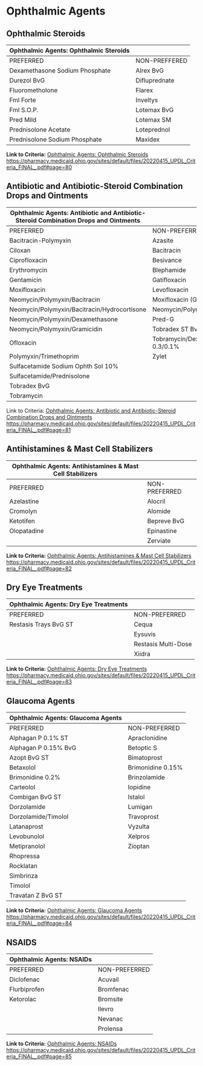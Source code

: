 # Ophthalmic Agents

## Ophthalmic Steroids

| Ophthalmic Agents: Ophthalmic Steroids  |                |
|-----------------------------------------|----------------|
| PREFERRED                               | NON-PREFFERED  |
| Dexamethasone Sodium Phosphate          | Alrex BvG      |
| Durezol BvG                             | Difluprednate  |
| Fluorometholone                         | Flarex         |
| Fml Forte                               | Inveltys       |
| Fml S.O.P.                              | Lotemax BvG    |
| Pred Mild                               | Lotemax SM     |
| Prednisolone Acetate                    | Loteprednol    |
| Prednisolone Sodium Phosphate           | Maxidex        |

**Link to Criteria:** [Ophthalmic Agents: Ophthalmic Steroids](https://pharmacy.medicaid.ohio.gov/sites/default/files/20220415_UPDL_Criteria_FINAL_.pdf#page=80) <https://pharmacy.medicaid.ohio.gov/sites/default/files/20220415_UPDL_Criteria_FINAL_.pdf#page=80>

## Antibiotic and Antibiotic-Steroid Combination Drops and Ointments

| Ophthalmic Agents: Antibiotic and Antibiotic-Steroid Combination Drops and Ointments |                                    |
|--------------------------------------------------------------------------------------|------------------------------------|
| PREFERRED                                                                            | NON-PREFERRED                      |
| Bacitracin-Polymyxin                                                                 | Azasite                            |
| Ciloxan                                                                              | Bacitracin                         |
| Ciprofloxacin                                                                        | Besivance                          |
| Erythromycin                                                                         | Blephamide                         |
| Gentamicin                                                                           | Gatifloxacin                       |
| Moxifloxacin                                                                         | Levofloxacin                       |
| Neomycin/Polymyxin/Bacitracin                                                        | Moxifloxacin (Generic of Moxeza)   |
| Neomycin/Polymyxin/Bacitracin/Hydrocortisone                                         | Neomycin/Polymyxin/Hydrocortisone  |
| Neomycin/Polymyxin/Dexamethasone                                                     | Pred-G                             |
| Neomycin/Polymyxin/Gramicidin                                                        | Tobradex ST BvG                    |
| Ofloxacin                                                                            | Tobramycin/Dexamethasone 0.3/0.1%  |
| Polymyxin/Trimethoprim                                                               | Zylet                              |
| Sulfacetamide Sodium Ophth Sol 10%                                                   |                                    |
| Sulfacetamide/Prednisolone                                                           |                                    |
| Tobradex BvG                                                                         |                                    |
| Tobramycin                                                                           |                                    |

Link to Criteria: [Ophthalmic Agents: Antibiotic and Antibiotic](https://pharmacy.medicaid.ohio.gov/sites/default/files/20220415_UPDL_Criteria_FINAL_.pdf#page=81)[-](https://pharmacy.medicaid.ohio.gov/sites/default/files/20220415_UPDL_Criteria_FINAL_.pdf#page=81)[Steroid Combination Drops and Ointments](https://pharmacy.medicaid.ohio.gov/sites/default/files/20220415_UPDL_Criteria_FINAL_.pdf#page=81) <https://pharmacy.medicaid.ohio.gov/sites/default/files/20220415_UPDL_Criteria_FINAL_.pdf#page=81>

## Antihistamines & Mast Cell Stabilizers

| Ophthalmic Agents: Antihistamines & Mast Cell Stabilizers  |                      |
|------------------------------------------------------------|----------------------|
| PREFERRED                                                  | NON-PREFERRED        |
| Azelastine                                                 | Alocril              |
| Cromolyn                                                   | Alomide              |
| Ketotifen                                                  | Bepreve BvG          |
| Olopatadine                                                | Epinastine           |
|                                                            | Zerviate             |

**Link to Criteria:** [Ophthalmic Agents: Antihistamines & Mast Cell Stabilizers](https://pharmacy.medicaid.ohio.gov/sites/default/files/20220415_UPDL_Criteria_FINAL_.pdf#page=82) <https://pharmacy.medicaid.ohio.gov/sites/default/files/20220415_UPDL_Criteria_FINAL_.pdf#page=82>

## Dry Eye Treatments

| Ophthalmic Agents: Dry Eye Treatments  |                                              |
|----------------------------------------|----------------------------------------------|
| PREFERRED                              | NON-PREFERRED                                |
| Restasis Trays BvG ST                  | Cequa                                        |
|                                        | Eysuvis                                      |
|                                        | Restasis Multi-Dose                          |
|                                        | Xiidra                                       |

**Link to Criteria:** [Ophthalmic Agents: Dry Eye Treatments](https://pharmacy.medicaid.ohio.gov/sites/default/files/20220415_UPDL_Criteria_FINAL_.pdf#page=83) <https://pharmacy.medicaid.ohio.gov/sites/default/files/20220415_UPDL_Criteria_FINAL_.pdf#page=83>

## Glaucoma Agents

| Ophthalmic Agents: Glaucoma Agents            |                    |
|-----------------------------------------------|--------------------|
| PREFERRED                                     | NON-PREFERRED      |
| Alphagan P 0.1% ST                            | Apraclonidine      |
| Alphagan P 0.15% BvG                          | Betoptic S         |
| Azopt BvG ST                                  | Bimatoprost        |
| Betaxolol                                     | Brimonidine 0.15%  |
| Brimonidine 0.2%                              | Brinzolamide       |
| Carteolol                                     | Iopidine           |
| Combigan BvG ST                               | Istalol            |
| Dorzolamide                                   | Lumigan            |
| Dorzolamide/Timolol                           | Travoprost         |
| Latanaprost                                   | Vyzulta            |
| Levobunolol                                   | Xelpros            |
| Metipranolol                                  | Zioptan            |
| Rhopressa                                     |                    |
| Rocklatan                                     |                    |
| Simbrinza                                     |                    |
| Timolol                                       |                    |
| Travatan Z BvG ST                             |                    |

**Link to Criteria:** [Ophthalmic Agents: Glaucoma Agents](https://pharmacy.medicaid.ohio.gov/sites/default/files/20220415_UPDL_Criteria_FINAL_.pdf#page=84) <https://pharmacy.medicaid.ohio.gov/sites/default/files/20220415_UPDL_Criteria_FINAL_.pdf#page=84>

## NSAIDS

| Ophthalmic Agents: NSAIDs  |                                      |
|----------------------------|--------------------------------------|
| PREFERRED                  | NON-PREFERRED                        |
| Diclofenac                 | Acuvail                              |
| Flurbiprofen               | Bromfenac                            |
| Ketorolac                  | Bromsite                             |
|                            | Ilevro                               |
|                            | Nevanac                              |
|                            | Prolensa                             |

**Link to Criteria:** [Ophthalmic Agents: NSAIDs](https://pharmacy.medicaid.ohio.gov/sites/default/files/20220415_UPDL_Criteria_FINAL_.pdf#page=85) <https://pharmacy.medicaid.ohio.gov/sites/default/files/20220415_UPDL_Criteria_FINAL_.pdf#page=85>
